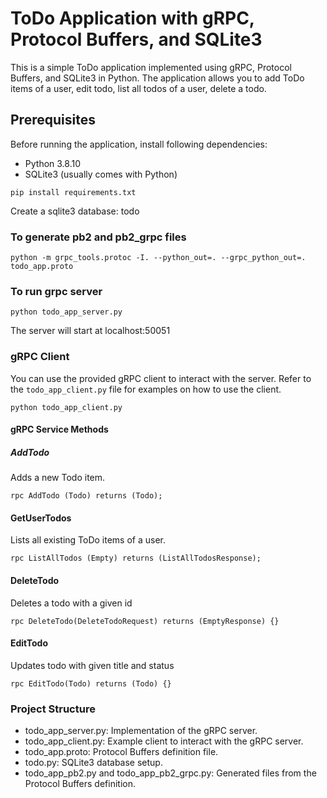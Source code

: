 # ToDo Application with gRPC, Protocol Buffers, and SQLite3

This is a simple ToDo application implemented using gRPC, Protocol Buffers, and SQLite3 in Python. The application allows you to add ToDo items of a user, edit todo, list all todos of a user, delete a todo.

## Prerequisites

Before running the application, install following dependencies:

- Python 3.8.10
- SQLite3 (usually comes with Python)

`pip install requirements.txt`

Create a sqlite3 database: todo

### To generate pb2 and pb2_grpc files

`python -m grpc_tools.protoc -I. --python_out=. --grpc_python_out=. todo_app.proto`

### To run grpc server

`python todo_app_server.py`

The server will start at localhost:50051

### gRPC Client

You can use the provided gRPC client to interact with the server. Refer to the `todo_app_client.py` file for examples on how to use the client.

`python todo_app_client.py`

#### gRPC Service Methods

##### AddTodo

Adds a new Todo item.

`rpc AddTodo (Todo) returns (Todo);`

#### GetUserTodos

Lists all existing ToDo items of a user.

`rpc ListAllTodos (Empty) returns (ListAllTodosResponse);`

#### DeleteTodo

Deletes a todo with a given id

`rpc DeleteTodo(DeleteTodoRequest) returns (EmptyResponse) {}`

#### EditTodo

Updates todo with given title and status

`rpc EditTodo(Todo) returns (Todo) {}`

### Project Structure

- todo_app_server.py: Implementation of the gRPC server.
- todo_app_client.py: Example client to interact with the gRPC server.
- todo_app.proto: Protocol Buffers definition file.
- todo.py: SQLite3 database setup.
- todo_app_pb2.py and todo_app_pb2_grpc.py: Generated files from the Protocol Buffers definition.
